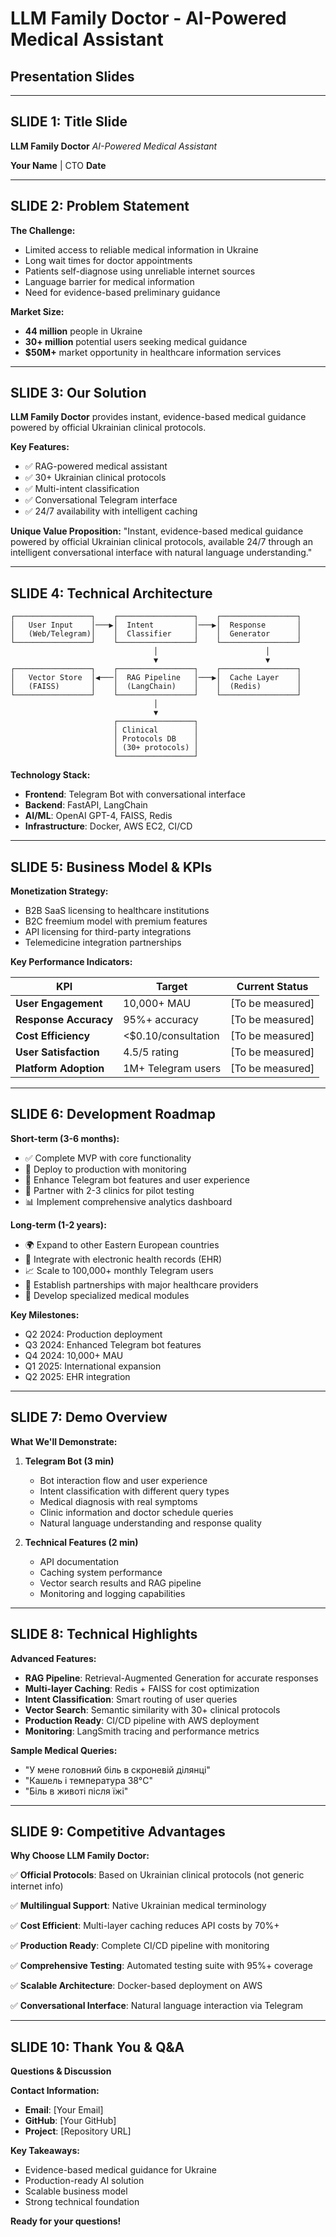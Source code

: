 # LLM Family Doctor - AI-Powered Medical Assistant
## Presentation Slides

---

## SLIDE 1: Title Slide
**LLM Family Doctor**
*AI-Powered Medical Assistant*

**Your Name** | CTO
**Date**

---

## SLIDE 2: Problem Statement
**The Challenge:**
- Limited access to reliable medical information in Ukraine
- Long wait times for doctor appointments  
- Patients self-diagnose using unreliable internet sources
- Language barrier for medical information
- Need for evidence-based preliminary guidance

**Market Size:**
- **44 million** people in Ukraine
- **30+ million** potential users seeking medical guidance
- **$50M+** market opportunity in healthcare information services

---

## SLIDE 3: Our Solution
**LLM Family Doctor** provides instant, evidence-based medical guidance powered by official Ukrainian clinical protocols.

**Key Features:**
- ✅ RAG-powered medical assistant
- ✅ 30+ Ukrainian clinical protocols
- ✅ Multi-intent classification
- ✅ Conversational Telegram interface
- ✅ 24/7 availability with intelligent caching

**Unique Value Proposition:**
"Instant, evidence-based medical guidance powered by official Ukrainian clinical protocols, available 24/7 through an intelligent conversational interface with natural language understanding."

---

## SLIDE 4: Technical Architecture
```
┌─────────────────┐    ┌─────────────────┐    ┌─────────────────┐
│   User Input    │───▶│  Intent         │───▶│  Response       │
│   (Web/Telegram)│    │  Classifier     │    │  Generator      │
└─────────────────┘    └─────────────────┘    └─────────────────┘
                                │                        │
                                ▼                        ▼
┌─────────────────┐    ┌─────────────────┐    ┌─────────────────┐
│   Vector Store  │◀───│  RAG Pipeline   │───▶│  Cache Layer    │
│   (FAISS)       │    │  (LangChain)    │    │  (Redis)        │
└─────────────────┘    └─────────────────┘    └─────────────────┘
                                │
                                ▼
                       ┌─────────────────┐
                       │ Clinical        │
                       │ Protocols DB    │
                       │ (30+ protocols) │
                       └─────────────────┘
```

**Technology Stack:**
- **Frontend**: Telegram Bot with conversational interface
- **Backend**: FastAPI, LangChain
- **AI/ML**: OpenAI GPT-4, FAISS, Redis
- **Infrastructure**: Docker, AWS EC2, CI/CD

---

## SLIDE 5: Business Model & KPIs

**Monetization Strategy:**
- B2B SaaS licensing to healthcare institutions
- B2C freemium model with premium features
- API licensing for third-party integrations
- Telemedicine integration partnerships

**Key Performance Indicators:**

| KPI | Target | Current Status |
|-----|--------|----------------|
| **User Engagement** | 10,000+ MAU | [To be measured] |
| **Response Accuracy** | 95%+ accuracy | [To be measured] |
| **Cost Efficiency** | <$0.10/consultation | [To be measured] |
| **User Satisfaction** | 4.5/5 rating | [To be measured] |
| **Platform Adoption** | 1M+ Telegram users | [To be measured] |

---

## SLIDE 6: Development Roadmap

**Short-term (3-6 months):**
- ✅ Complete MVP with core functionality
- 🔄 Deploy to production with monitoring
- 🤖 Enhance Telegram bot features and user experience
- 🏥 Partner with 2-3 clinics for pilot testing
- 📊 Implement comprehensive analytics dashboard

**Long-term (1-2 years):**
- 🌍 Expand to other Eastern European countries
- 🤖 Integrate with electronic health records (EHR)
- 📈 Scale to 100,000+ monthly Telegram users
- 💼 Establish partnerships with major healthcare providers
- 🔬 Develop specialized medical modules

**Key Milestones:**
- Q2 2024: Production deployment
- Q3 2024: Enhanced Telegram bot features
- Q4 2024: 10,000+ MAU
- Q1 2025: International expansion
- Q2 2025: EHR integration

---

## SLIDE 7: Demo Overview

**What We'll Demonstrate:**

1. **Telegram Bot (3 min)**
   - Bot interaction flow and user experience
   - Intent classification with different query types
   - Medical diagnosis with real symptoms
   - Clinic information and doctor schedule queries
   - Natural language understanding and response quality

2. **Technical Features (2 min)**
   - API documentation
   - Caching system performance
   - Vector search results and RAG pipeline
   - Monitoring and logging capabilities

---

## SLIDE 8: Technical Highlights

**Advanced Features:**
- **RAG Pipeline**: Retrieval-Augmented Generation for accurate responses
- **Multi-layer Caching**: Redis + FAISS for cost optimization
- **Intent Classification**: Smart routing of user queries
- **Vector Search**: Semantic similarity with 30+ clinical protocols
- **Production Ready**: CI/CD pipeline with AWS deployment
- **Monitoring**: LangSmith tracing and performance metrics

**Sample Medical Queries:**
- "У мене головний біль в скроневій ділянці"
- "Кашель і температура 38°C"
- "Біль в животі після їжі"

---

## SLIDE 9: Competitive Advantages

**Why Choose LLM Family Doctor:**

✅ **Official Protocols**: Based on Ukrainian clinical protocols (not generic internet info)

✅ **Multilingual Support**: Native Ukrainian medical terminology

✅ **Cost Efficient**: Multi-layer caching reduces API costs by 70%+

✅ **Production Ready**: Complete CI/CD pipeline with monitoring

✅ **Comprehensive Testing**: Automated testing suite with 95%+ coverage

✅ **Scalable Architecture**: Docker-based deployment on AWS

✅ **Conversational Interface**: Natural language interaction via Telegram

---

## SLIDE 10: Thank You & Q&A

**Questions & Discussion**

**Contact Information:**
- **Email**: [Your Email]
- **GitHub**: [Your GitHub]
- **Project**: [Repository URL]

**Key Takeaways:**
- Evidence-based medical guidance for Ukraine
- Production-ready AI solution
- Scalable business model
- Strong technical foundation

**Ready for your questions!**
